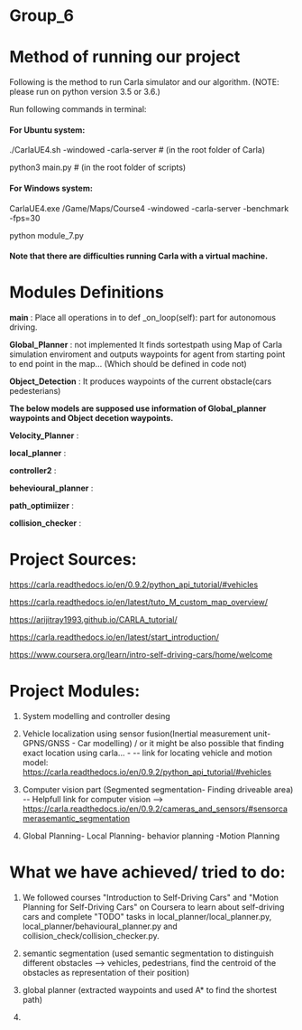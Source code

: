 # Group_6

# Method of running our project
Following is the method to run Carla simulator and our algorithm. (NOTE: please run on python version 3.5 or 3.6.)

Run following commands in terminal: 

#### For Ubuntu system: 

./CarlaUE4.sh -windowed -carla-server    # (in the root folder of Carla)

python3 main.py     # (in the root folder of scripts)

#### For Windows system: 

CarlaUE4.exe /Game/Maps/Course4 -windowed -carla-server -benchmark -fps=30

python module_7.py

#### Note that there are difficulties running Carla with a virtual machine. 


# Modules Definitions

**main** :   Place all operations in to     def _on_loop(self): part for autonomous driving.

**Global_Planner** : not implemented
  It finds sortestpath using Map of Carla simulation enviroment and outputs waypoints for agent from starting point to end point in the map... (Which should be defined in code not)

**Object_Detection** : 
 It produces waypoints of the current obstacle(cars pedesterians)


**The below models are supposed use information of Global_planner waypoints and Object decetion waypoints.**

**Velocity_Planner** : 

**local_planner** : 

**controller2** : 

**behevioural_planner** : 

**path_optimiizer** : 

**collision_checker** : 



#  Project Sources:
https://carla.readthedocs.io/en/0.9.2/python_api_tutorial/#vehicles

https://carla.readthedocs.io/en/latest/tuto_M_custom_map_overview/

https://arijitray1993.github.io/CARLA_tutorial/

https://carla.readthedocs.io/en/latest/start_introduction/

https://www.coursera.org/learn/intro-self-driving-cars/home/welcome

# Project Modules:

1. System modelling and controller desing 
2. Vehicle localization using sensor fusion(Inertial measurement unit- GPNS/GNSS - Car modelling) / or it might be also possible that finding exact location using  carla... -
-- link for locating vehicle and motion model:
https://carla.readthedocs.io/en/0.9.2/python_api_tutorial/#vehicles


3. Computer vision part (Segmented segmentation- Finding driveable area)
  -- Helpfull link for computer vision --> https://carla.readthedocs.io/en/0.9.2/cameras_and_sensors/#sensorcamerasemantic_segmentation

4. Global Planning- Local Planning- behavior planning  -Motion Planning


# What we have achieved/ tried to do: 

1. We followed courses "Introduction to Self-Driving Cars" and "Motion Planning for Self-Driving Cars" on Coursera to learn about self-driving cars and complete "TODO" tasks in local_planner/local_planner.py, local_planner/behavioural_planner.py and collision_check/collision_checker.py. 

2. semantic segmentation (used semantic segmentation to distinguish different obstacles --> vehicles, pedestrians, find the centroid of the obstacles as representation of their position)

3. global planner (extracted waypoints and used A* to find the shortest path)

4. 







